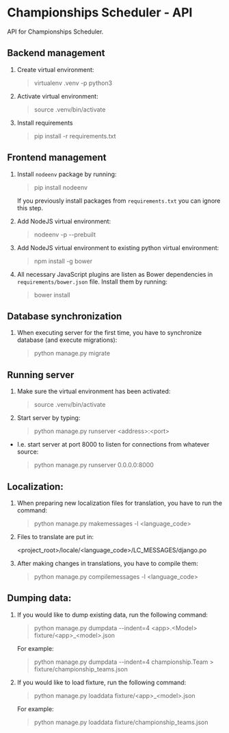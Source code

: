 # Championships Scheduler - API

API for Championships Scheduler.

## Backend management

1. Create virtual environment:

    > virtualenv .venv -p python3

2. Activate virtual environment:

    > source .venv/bin/activate

3. Install requirements

    > pip install -r requirements.txt

## Frontend management

1. Install `nodeenv` package by running:

	> pip install nodeenv

   If you previously install packages from `requirements.txt` you can ignore this step.

2. Add NodeJS virtual environment:

	> nodeenv -p --prebuilt

3. Add NodeJS virtual environment to existing python virtual environment:

	> npm install -g bower

4. All necessary JavaScript plugins are listen as Bower dependencies in `requirements/bower.json` file. Install them by running:

	> bower install

## Database synchronization

1. When executing server for the first time, you have to synchronize database (and execute migrations):

    > python manage.py migrate

## Running server

1. Make sure the virtual environment has been activated:

    > source .venv/bin/activate

2. Start server by typing:

    > python manage.py runserver \<address\>:\<port\>

- I.e. start server at port 8000 to listen for connections from whatever source:

    > python manage.py runserver 0.0.0.0:8000

## Localization:

1. When preparing new localization files for translation, you have to run the command:

    > python manage.py makemessages -l \<language_code\>

2. Files to translate are put in:

    <project_root>/locale/<language_code>/LC_MESSAGES/django.po

3. After making changes in translations, you have to compile them:

    > python manage.py compilemessages -l \<language_code\>

## Dumping data:

1. If you would like to dump existing data, run the following command:

    > python manage.py dumpdata --indent=4 \<app\>.\<Model\> fixture/\<app\>_\<model\>.json

    For example:

    > python manage.py dumpdata --indent=4 championship.Team > fixture/championship_teams.json

2. If you would like to load fixture, run the following command:

    > python manage.py loaddata fixture/\<app\>_\<model\>.json

    For example:

    > python manage.py loaddata fixture/championship_teams.json
